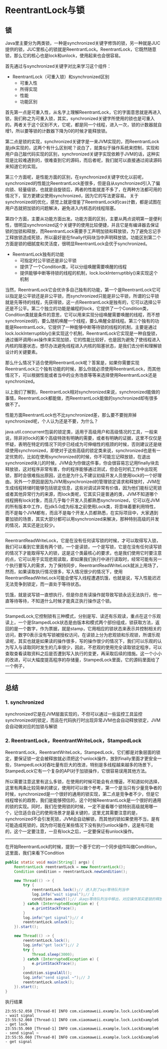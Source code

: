 # ReentrantLock与锁

## 锁

Java里主要分为两类锁，一种是synchronized关键字修饰的锁，另一种就是JUC提供的锁，JUC里核心的锁就是ReentrantLock。ReentrantLock，它既然随意锁，那么它的核心也是lock和unlock，使用起来也会很容易。

首先通过与synchronized关键字对比来学习这个组件：

- ReentrantLock（可重入锁）和synchronized区别
    - 可重入性
    - 所得实现
    - 性能
    - 功能区别

首先第一点是可重入性，从名字上理解ReentrantLock，它的字面意思就是再进入锁，我们称之为可重入锁，其实，synchronized关键字所使用的锁也是可重入的。两者关于这个区别不大，它呢，都是同一个线程，进入一次，锁的计数器就自增1，所以要等锁的计数器下降为0的时候才能释放锁。

第二点是锁的实现，synchronized关键字是一来JVM实现的，而ReentrantLock是jdk实现的，这两个有什么区别呢？说白了，就类似于操作系统来控制，实现和用户自己敲代码实现的区别，synchronized关键字实现依赖于JVM的话，这种实现是比较难遇到的，很难查到它的源码，而后者呢，我们就可以直接通过阅读源码来知道它的实现。

第三个方面呢，是性能方面的区别，在synchronized关键字优化以前呢，synchronized的性能比ReentrantLock差很多，但是自从synchronized引入了偏向锁、轻量级锁，也就是自旋锁后，两者的性能就差不多了，在两种方法都可用的情况下，官方更建议使用synchronized，因为它的写法更容易。 关于synchronized的优化，感觉上就是借鉴了ReentrantLock的cas计数，都是试图在用户态就把加锁的问题解决，避免进入内核态的线程阻塞。

第四个方面，主要从功能方面出发。功能方面的区别，主要从两点说明第一是便利性，很明显synchronized这个关键字的使用比较便捷，并且它是有编译器去保证锁的加锁和释放，而ReentrantLock需要手工声明加锁和释放锁，为了避免忘记手工释放锁造成死锁，所以最好是在finally代码块当中声明释放锁。功能区别第二个方面是锁的细腻度和灵活度，很明显ReentrantLock会优于synchronized。

- ReentrantLock独有的功能
  - 可指定时公平锁还是非公平锁
  - 提供了一个Condition类，可以分组唤醒需要唤醒的线程
  - 提供能够中断等待锁的线程的机制，lock.lockInterruptibly()来实现这个机制

当然，ReentrantLock它会优许多自己独有的功能，第一个是ReentrantLock它可以指定是公平锁还是非公平锁，而synchronized只能是非公平锁，所谓的公平锁就是先等待的线程，先获得锁，这一点ReentrantLock是独有的，它可以选择公平还是不公平。第二个独立的功能是编程的lock，它提供了一个Condition类，Condition类就是条件的意思，它可以用来实现分组唤醒需要唤醒的线程，而不想synchronized的，要么随机唤醒一个线程，要么唤醒全部线程。第三个独有的功能是ReentrantLock，它提供了一种能够中断等待锁的线程的机制，主要是通过lock.lockInterruptibly()来实现这个机制，ReentrantLock它实现是一种自旋锁，通过循环调用cas操作来实现加锁，它的性能比较好，也是因为避免了使线程进入内核的阻塞状态，想尽办法避免线程进入内核的阻塞状态，是我们去分析和理解锁设计的关键要素。

那么什么情况下适合使用ReentrantLock呢？答案是，如果你需要实现ReentrantLock三个独有功能的时候，那么你就必须使用ReentrantLock，而其他情况下，可以根据性能或者当中的业务场景等等来选择使用ReentrantLock还是synchronized。

以上我们了解到，ReentrantLock相对synchronized来说，synchronized能做的事情，ReentrantLock都能做，而ReentrantLock能做的synchronized却有很多做不了。

性能方面ReentrantLock也不比synchronized差，那么要不要抛弃掉synchronized呢，个人认为还是不要，为什么？

java.util.concurrent包装的锁定类，适用于高级用户和高级情况的工具，一般来说，除非对lock的某个高级特效有明确的需要，或者有明确的证据，这里不仅仅是怀疑，表明在特定的情况下同步已经成为可伸缩性的瓶颈的时候，否则建议还是继续使用synchronized，即使对于这些高级的锁定类来说，synchronized也是有一定优势的，比如在使用synchronized的时候，你不可能忘记释放锁，在退出synchronized块儿的时候，JVM会为你做这件事，你会很容易忘记用finally块去释放锁，这对程序非常有害，你的程序能够通过测试，但会在时机工作中出现死锁，那时会很难指出原因，这也是为什么不建议初级开发人员使用lock的一个好理由。另外一个原因是因为JVM用synchronized的管理锁定请求和释放时，JVM在生成线程转储时能够包括锁定信息，这些对调试非常有价值，因为他们能标记死锁或者其他异常行为的来源，而lock类呢，它其实只是普通的类，JVM不知道哪个线程拥有lock对象，而且几乎每个开发人员都熟悉synchronized，它可以在JVM的所有版本中工作，在jdk5.0成为标准之前使用Lock类，将意味着要利用特性，而不是每个JVM都有，而且不是每个开发人员都熟悉，在实际项目中，大家遇到要加锁的场景，其实大部分都可以用synchronized来解决，那种特别高级的并发的情况，其实还是比较少。

<hr>

ReentrantReadWriteLock，它是在没有任何读写锁的时候，才可以取得写入锁，我们可以看到它里面有两个锁，一个是读锁，一个是写锁，它是在没有任何读写锁的情况下才能取得写入的锁，这是这个类最核心的要求，也是我们使用它时要注意的点，它可以用于实现悲观读取，即如果我们执行中进行读取时，经常可能有另一个执行要写入的需求，为了保持同步，ReentrantReadWriteLock就派上用场了，然而，如果读取执行情况很多，写入情况很少的情况下，使用ReentrantReadWriteLock可能会使写入线程遭遇饥饿，也就是说，写入性能迟迟无法竞争到锁定，而一直处于等待状态。

饥饿，就是说写锁一直想执行，但是你总有读操作就导致写锁永远无法执行，他一直等待等待，不知道什么时候才能真正执行操作这个锁。

<hr>

StampedLock,它控制锁有三种模式，分别是写、读还有乐观读，重点在这个乐观读上，一个是StampedLock状态是由版本和模式两个部份组成，锁获取方法，返回的是一个数字，作为票据，就是stamp，它用相应的锁状态来表示并控制相关的访问，数字0表示没有写锁被授权访问，在读锁上分为悲观锁和乐观锁，所谓乐观读呢，其实也就是如果读的操作很多，写的操作很少的情况下，我们可以乐观的认为写入与读取同时发生的几率很少，因此，不悲观的使用完全读取锁定程序，可以查取查看读取资料之后是否遭到写入执行的变更，再采取后续的措施。这一个小小的改进，可以大幅度提高程序的存储量，StampedLock里面，它的源码里面给了一个例子，

<hr>

## 总结

### 1. synchronized

synchronized它是在JVM层面实现的，不但可以通过一些监控工具监控synchronized的锁定，而且在代码执行时出现异常JVM也会自动释放锁定，JVM会自动做对应的加锁与解锁

### 2. ReentrantLock，ReentrantWriteLock，StampedLock

ReentrantLock，ReentrantWriteLock，StampedLock，它们都是对象层面的锁定，要保证锁一定会被释放就必须把这个unlock操作，放到finally里面才更安全一些，StampedLock对吞吐量有巨大的改进，特别是多线程越来越多的场景下，StampedLock它有一个复杂的API对于加锁操作，它很容易误用其他方法。

所以需要注意这里有这么多锁，在使用的时候可能会有点懵逼，不知道如何选择，这里有两条比较简单的建议，使用时可以做个参考，第一个是当只有少量竞争者的时候，synchronized是一个很好的通用的锁实现，第二点是竞争者不少，但是它线程增长的趋势，我们是能够预估的，这个时候ReentrantLock是一个很好的通用的锁的实现。同时，我们在使用锁的时候，一定不是看哪个锁特别高级就用哪一个，记住适合自己的使用场景才是最关键的，这里尤其需要注意的是，synchronized不会引发死锁，JVM会自动解锁，而其他的锁如果使用不当，是有可能造成死锁的，因为你可能在某些情况下没有执行unlock操作，这是有可能的，这个一定要注意，一旦有lock之后，一定要保证有unlock操作。

<hr>

在开始ReentrantLock的时候，提到一个基于它的一个同步组件叫做Condition，这里面，我们来看下Condition

```java
public static void main(String[] args) {
    ReentrantLock reentrantLock = new ReentrantLock();
    Condition condition = reentrantLock.newCondition();

    new Thread(() -> {
        try {
            reentrantLock.lock();// 进入到了aqs等待队列当中
            log.info("wait signal");// 1
            condition.await();// 从aqs等待队列当中移出，对应操作其实是锁的释放
        } catch (InterruptedException e) {
            e.printStackTrace();
        }
        log.info("get signal");// 4
        reentrantLock.unlock();
    }).start();

    new Thread(() -> {
        reentrantLock.lock();
        log.info("get lock");// 2
        try {
            Thread.sleep(3000);
        } catch (InterruptedException e) {
            e.printStackTrace();
        }
        condition.signalAll();
        log.info("send signal ~");// 3
        reentrantLock.unlock();
    }).start();
}
```

执行结果

```text
23:55:52.058 [Thread-0] INFO com.xiaomaweii.example.lock.LockExample6 - wait signal
23:55:52.060 [Thread-1] INFO com.xiaomaweii.example.lock.LockExample6 - get lock
23:55:55.060 [Thread-1] INFO com.xiaomaweii.example.lock.LockExample6 - send signal ~
23:55:55.060 [Thread-0] INFO com.xiaomaweii.example.lock.LockExample6 - get signal
```